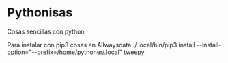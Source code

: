 # Pythonisas
Cosas sencillas con python

Para instalar con pip3 cosas en Allwaysdata
./.local/bin/pip3 install --install-option="--prefix=/home/pythoner/.local" tweepy
